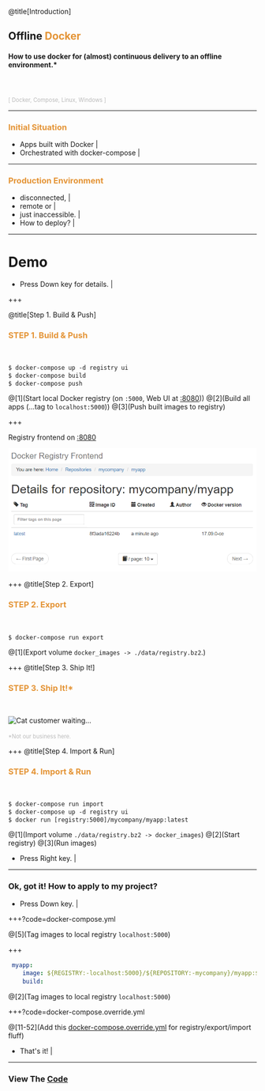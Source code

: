 @title[Introduction]
## Offline <span style="color: #e49436">Docker</span>

#### How to use docker for (almost) continuous delivery to an offline environment.*
<br>
<br>
<span style="color: #bbb; font-size: 80%">[ Docker, Compose, Linux, Windows ]</span>

---

### <span style="color: #e49436">Initial Situation</span>

- Apps built with Docker |
- Orchestrated with docker-compose |

---

### <span style="color: #e49436">Production Environment</span>

- disconnected, | 
- remote or |
- just inaccessible. |
- How to deploy? |

---

# Demo

- Press Down key for details. |

+++

@title[Step 1. Build & Push]

### <span style="color: #e49436">STEP 1. Build & Push</span>
<br>

```console
$ docker-compose up -d registry ui
$ docker-compose build
$ docker-compose push
```

@[1](Start local Docker registry (on `:5000`, Web UI at [:8080](http://localhost:8080)))
@[2](Build all apps (...tag to `localhost:5000`))
@[3](Push built images to registry)

+++

Registry frontend on [:8080](http://localhost:8080)

![See docker images](images/ui-02-pushed.png)

+++
@title[Step 2. Export]

### <span style="color: #e49436">STEP 2. Export</span>
<br>

```console
$ docker-compose run export
```

@[1](Export volume `docker_images -> ./data/registry.bz2`.)

+++
@title[Step 3. Ship It!]

### <span style="color: #e49436">STEP 3. Ship It!*</span>
<br>

![Cat customer waiting...](https://media.giphy.com/media/dw2jpsey5a5I4/giphy.gif)

<span style="color: #bbb; font-size: 80%">*Not our business here.</span>

+++
@title[Step 4. Import & Run]

### <span style="color: #e49436">STEP 4. Import & Run</span>
<br>

```console
$ docker-compose run import
$ docker-compose up -d registry ui
$ docker run [registry:5000]/mycompany/myapp:latest
```

@[1](Import volume `./data/registry.bz2 -> docker_images`)
@[2](Start registry)
@[3](Run images)

- Press Right key. |

---

### Ok, got it! How to apply to my project?

- Press Down key. |

+++?code=docker-compose.yml

@[5](Tag images to local registry `localhost:5000`)

+++

```yml
 myapp:
    image: ${REGISTRY:-localhost:5000}/${REPOSITORY:-mycompany}/myapp:${TAG:-latest}
    build:
```
@[2](Tag images to local registry `localhost:5000`)

+++?code=docker-compose.override.yml

@[11-52](Add this [docker-compose.override.yml](docker-compose.override.yml) for registry/export/import fluff)

- That's it! |

---

### View The <a target="_blank" href="https://github.com/awesome-inc/docker-deploy-offline">Code</a>
